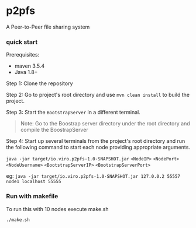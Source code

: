 # p2pfs
A Peer-to-Peer file sharing system

### quick start

Prerequisites: 
- maven 3.5.4
- Java 1.8+

Step 1: Clone the repository 

Step 2: Go to project's root directory and use `mvn clean install` to build the project.

Step 3: Start the `BootstrapServer` in a different terminal. 
> Note: Go to the Boostrap server directory under the root directory and compile the BoostrapServer

Step 4: Start up several terminals  from the project's root directory and run the following command to start each node providing appropriate arguments.

`java -jar target/io.viro.p2pfs-1.0-SNAPSHOT.jar` `<NodeIP>` `<NodePort>` `<NodeUsername>` `<BootstrapServerIP>` `<BootstrapServerPort>`

eg: `java -jar target/io.viro.p2pfs-1.0-SNAPSHOT.jar 127.0.0.2 55557 node1 localhost 55555`

### Run with makefile

To run this with 10 nodes execute make.sh

`./make.sh`